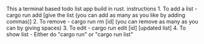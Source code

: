 This a terminal based todo list app build in rust.
instructions 
    1. To add a list - cargo run add [give the list (you can add as many as you like by adding commas)]
    2. To remove - cargo run rm [id] (you can remove as many as you can by giving spaces)
    3. To edit - cargo run edit [id] [updated list]
    4. To show list - Either do "cargo run" or "cargo run list"

